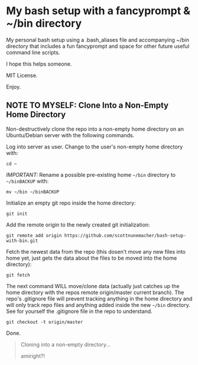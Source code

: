 # My bash setup with a fancyprompt & ~/bin directory
My personal bash setup using a .bash_aliases file and accompanying ~/bin directory that includes a fun fancyprompt and space for other future useful command line scripts.

I hope this helps someone.

MIT License.

Enjoy.

## NOTE TO MYSELF: Clone Into a Non-Empty Home Directory
Non-destructively clone the repo into a non-empty home directory on an Ubuntu/Debian server with the following commands.

Log into server as user. Change to the user's non-empty home directory with:
```
cd ~
```

_*IMPORTANT:*_ Rename a possible pre-existing home `~/bin` directory to `~/binBACKUP` with:
```
mv ~/bin ~/binBACKUP
```

Initialize an empty git repo inside the home directory:
```
git init
```

Add the remote origin to the newly created git initialization:
```
git remote add origin https://github.com/scottnunemacher/bash-setup-with-bin.git
```

Fetch the newest data from the repo (this dosen't move any new files into home yet, just gets the data about the files to be moved into the home directory):
```
git fetch
```

The next command WILL move/clone data (actually just catches up the home directory with the repos remote origin/master current branch). The repo's .gitignore file will prevent tracking anything in the home directory and will only track repo files and anything added inside the new `~/bin` directory. See for yourself the .gitignore file in the repo to understand.
```
git checkout -t origin/master
```

Done.

> Cloning into a non-empty directory...
>
> amiright?!

